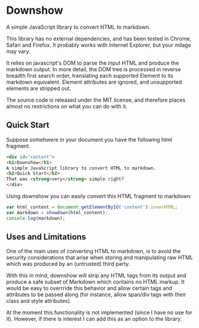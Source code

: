 # Downshow

A simple JavaScript library to convert HTML to markdown.

This library has no external dependencies, and has been tested 
in Chrome, Safari and Firefox. It probably works with Internet Explorer,
but your milage may vary.

It relies on javascript's DOM to parse the input HTML and produce the markdown
output.  In more detail, the DOM tree is processed in reverse breadth
first search order, translating each supported Element to its markdown
equivalent. Element attributes are ignored, and unsupported elements are
stripped out.

The source code is released under the MIT license, and therefore places
almost no restrictions on what you can do with it.

## Quick Start

Suppose somehwere in your document you have the following html fragment.

``` html
<div id="content">
<h1>Downshow</h1>
A simple JavaScript library to convert HTML to markdown.
<h2>Quick Start</h2>
That was <strong>very</strong> simple right?
</div>
```

Using downshow you can easily convert this HTML fragment to markdown:

```js
var html_content = document.getElementById('content').innerHTML;
var markdown = showdown(html_content);
console.log(markdown);
```

## Uses and Limitations

One of the main uses of converting HTML to markdown, is to avoid the
security considerations that arise when storing and manipulating raw
HTML which was produced by an (untrusted) third party.

With this in mind, downshow will strip any HTML tags from its output and
produce a safe subset of Markdown which contains no HTML markup. It
would be easy to overrride this behavior and allow certain tags and
attributes to be passed along (for instance, allow span/div tags with
their class and style attributes).

At the moment this functionality is not implemented (since I have no use
for it). However, if there is interest I can add this as an option to
the library.
